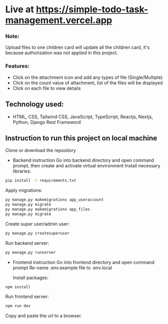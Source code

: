 # Live at https://simple-todo-task-management.vercel.app

### Note:

Upload files to one children card will update all the children card, it's because authorization was not applied in this project.

### Features:

- Click on the attachment icon and add any types of file (Single/Multiple)
- Click on the count value of attachment, list of the files will be displayed
- Click on each file to view details

## Technology used:

- HTML, CSS, Tailwind CSS, JavaScript, TypeScript, Reactjs, Nextjs, Python, Django Rest Frameword

## Instruction to run this project on local machine

Clone or download the repository

- Backend instruction
  Go into backend directory and open command prompt, then create and activate virtual environment
  Install necessary libraries:

```bash
pip install -r requirements.txt
```

Apply migrations:

```bash
py manage.py makemigrations app_useraccount
py manage.py migrate
py manage.py makemigrations app_files
py manage.py migrate
```

Create super user/admin user:

```bash
py manage.py createsuperuser
```

Run backend server:

```bash
py manage.py runserver
```

- Frontend instruction
  Go into frontend directory and open command prompt
  Re-name .env.example file to .env.local

  Install packages:

```bash
npm install
```

Run frontend server:

```bash
npm run dev
```

Copy and paste the url to a browser.
